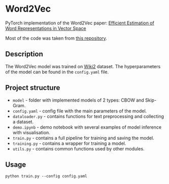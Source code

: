 # Word2Vec

PyTorch implementation of the Word2Vec paper: [Efficient Estimation of Word Representations in Vector Space](https://arxiv.org/pdf/1301.3781.pdf)

Most of the code was taken from [this repository](https://github.com/OlgaChernytska/word2vec-pytorch/tree/66ba7adabb56905185e95a00ef0089c6d16dda49).

## Description
The Word2Vec model was trained on [Wiki2](https://paperswithcode.com/dataset/wikitext-2) dataset.
The hyperparameters of the model can be found in the `config.yaml` file.

## Project structure

* `model` - folder with implemented models of 2 types: CBOW and Skip-Gram.
* `config.yaml` - config file with the main parameters of the model.
* `dataloader.py` - contains functions for text preprocessing and collecting a dataset.
* `demo.ipynb` - demo notebook with several examples of model inference with visualisation.
* `train.py` - contains a full pipeline for training and saving the model.
* `training.py` - contains a wrapper for training a model.
* `utils.py` - contains common functions used by other modules.


## Usage
```
python train.py --config config.yaml
```